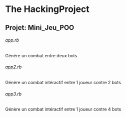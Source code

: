 # The HackingProject
## Projet: Mini_Jeu_POO

###### app.rb
Génère un combat entre deux bots

###### app2.rb
Génère un combat intéractif entre 1 joueur contre 2 bots

###### app3.rb
Génère un combat intéractif entre 1 joueur contre 4 bots